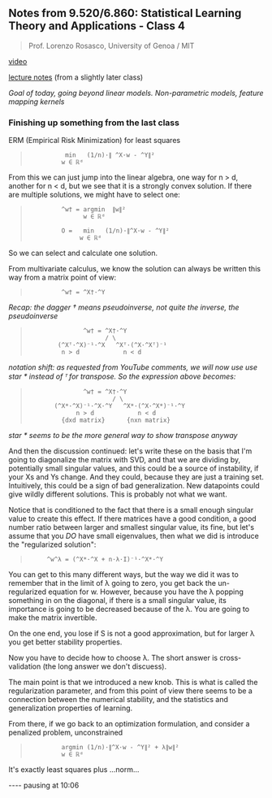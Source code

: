 ## Notes from 9.520/6.860: Statistical Learning Theory and Applications - Class 4
> Prof. Lorenzo Rosasco, University of Genoa / MIT

[video](https://www.youtube.com/live/_hOZw7SsTXc?si=zzCKphDZ1BmXHv1-)

[lecture notes](https://github.com/sebastiani/6.860-Statistical-Learning-Theory/blob/master/lectures/lecture4_features_and_kernels/Class04_Feature%2BKernels.pdf) (from a slightly later class)

_Goal of today, going beyond linear models. Non-parametric models, feature mapping kernels_

### Finishing up something from the last class

ERM (Empirical Risk Minimization) for least squares

>               min   (1/n)·∥ ^X·w - ^Y∥² 
>              w ∈ ℝᵈ  

From this we can just jump into the linear algebra, 
one way for n > d, another for n < d, but we see that 
it is a strongly convex solution. If there are 
multiple solutions, we might have to select one:

>              ^w† = argmin  ∥w∥²
>                    w ∈ ℝᵈ  
>
>              O =   min   (1/n)·∥^X·w - ^Y∥² 
>                   w ∈ ℝᵈ  

So we can select and calculate one solution.

From multivariate calculus, we know the solution can 
always be written this way from a matrix point of view:

>              ^w† = ^X†·^Y

_Recap: the dagger † means pseudoinverse, not quite the
inverse, the pseudoinverse_

>                    ^w† = ^X†·^Y
>                          / \ 
>             (^Xᵀ·^X)⁻¹·^X   ^Xᵀ·(^X·^Xᵀ)⁻¹
>              n > d            n < d

_notation shift: as requested from YouTube comments, we 
will now use use star * instead of ᵀ for transpose. So 
the expression above becomes:_

>                    ^w† = ^X†·^Y
>                            / \ 
>            (^X*·^X)⁻¹·^X·^Y   ^X*·(^X·^X*)⁻¹·^Y
>                  n > d            n < d
>              {dxd matrix}      {nxn matrix}

_star * seems to be the more general way to show 
transpose anyway_

And then the discussion continued: let's write these 
on the basis that I'm going to diagonalize the matrix 
with SVD, and that we are dividing by, potentially 
small singular values, and this could be a source of 
instability, if your Xs and Ys change. And they could, 
because they are just a training set. Intuitively, 
this could be a sign of bad generalization. New 
datapoints could give wildly different solutions. This 
is probably not what we want.

Notice that is conditioned to the fact that there is a 
small enough singular value to create this effect. If 
there matrices have a good condition, a good number 
ratio between larger and smallest singular value, its 
fine, but let's assume that you _DO_ have small 
eigenvalues, then what we did is introduce the 
"regularized solution":

>          ^w^λ = (^X*·^X + n·λ·I)⁻¹·^X*·^Y

You can get to this many different ways, but the way 
we did it was to remember that in the limit of λ going 
to zero, you get back the un-regularized equation for 
w. However, because you have the λ popping something 
in on the diagonal, if there is a small singular value, 
its importance is going to be decreased because of the 
λ. You are going to make the matrix invertible. 

On the one end, you lose if S is not a good approximation, 
but for larger λ you get better stability properties.

Now you have to decide how to choose λ. The short answer 
is cross-validation (the long answer we don't discuess).

The main point is that we introduced a new knob. This is 
what is called the regularization parameter, and from 
this point of view there seems to be a connection 
between the numerical stability, and the statistics and 
generalization properties of learning. 

From there, if we go back to an optimization formulation, 
and consider a penalized problem, unconstrained

>              argmin (1/n)·∥^X·w - ^Y∥² + λ∥w∥²
>              w ∈ ℝᵈ  

It's exactly least squares plus ...norm...

---- pausing at 10:06








